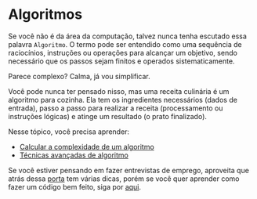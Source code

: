 # Algoritmos

Se você não é da área da computação, talvez nunca tenha escutado essa palavra `Algoritmo`. O termo pode ser entendido como uma sequência de raciocínios, instruções ou operações para alcançar um objetivo, sendo necessário que os passos sejam finitos e operados sistematicamente.

Parece complexo? Calma, já vou simplificar. 

Você pode nunca ter pensado nisso, mas uma receita culinária é um algoritmo para cozinha. Ela tem os ingredientes necessários (dados de entrada), passo a passo para realizar a receita (processamento ou instruções lógicas) e atinge um resultado (o prato finalizado). 

Nesse tópico, você precisa aprender:
- [Calcular a complexidade de um algoritmo](complexidade)
- [Técnicas avançadas de algoritmo](avancado)

Se você estiver pensando em fazer entrevistas de emprego, aproveita que atrás dessa [porta](../entrevista/entrevista) tem várias dicas, porém se você quer aprender como fazer um código bem feito, siga por [aqui](../cleanCode/cleanCode).
